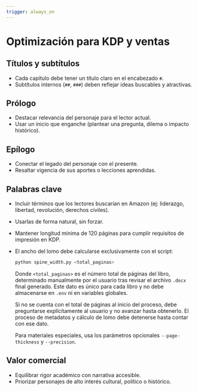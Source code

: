 ```yaml
---
trigger: always_on
---
```


# Optimización para KDP y ventas

## Títulos y subtítulos
- Cada capítulo debe tener un título claro en el encabezado `#`.
- Subtítulos internos (`##`, `###`) deben reflejar ideas buscables y atractivas.

## Prólogo
- Destacar relevancia del personaje para el lector actual.
- Usar un inicio que enganche (plantear una pregunta, dilema o impacto histórico).

## Epílogo
- Conectar el legado del personaje con el presente.
- Resaltar vigencia de sus aportes o lecciones aprendidas.

## Palabras clave
- Incluir términos que los lectores buscarían en Amazon (ej: liderazgo, libertad, revolución, derechos civiles).
- Usarlas de forma natural, sin forzar.

- Mantener longitud mínima de 120 páginas para cumplir requisitos de impresión en KDP.
- El ancho del lomo debe calcularse exclusivamente con el script:

	```bash
	python spine_width.py <total_paginas>
	```

	Donde `<total_paginas>` es el número total de páginas del libro, determinado manualmente por el usuario tras revisar el archivo `.docx` final generado. Este dato es único para cada libro y no debe almacenarse en `.env` ni en variables globales.

	Si no se cuenta con el total de páginas al inicio del proceso, debe preguntarse explícitamente al usuario y no avanzar hasta obtenerlo. El proceso de metadatos y cálculo de lomo debe detenerse hasta contar con ese dato.

	Para materiales especiales, usa los parámetros opcionales `--page-thickness` y `--precision`.

## Valor comercial
- Equilibrar rigor académico con narrativa accesible.
- Priorizar personajes de alto interés cultural, político o histórico.
